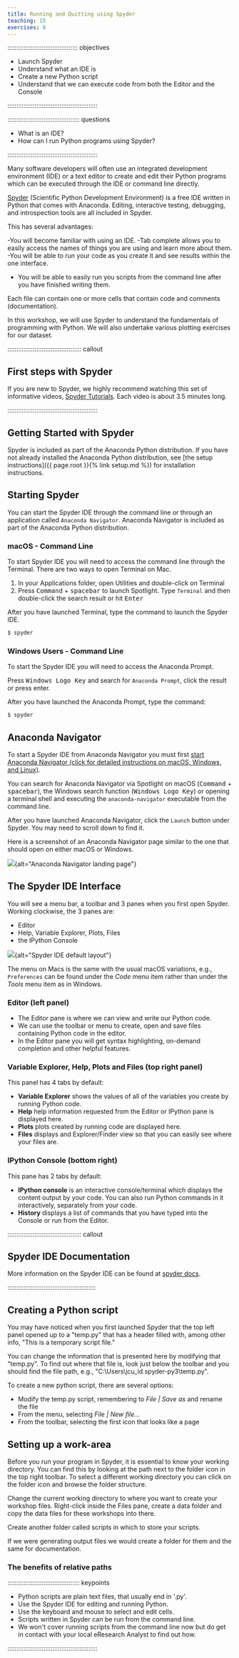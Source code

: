 ```yaml
---
title: Running and Quitting using Spyder
teaching: 15
exercises: 0
---
```


::::::::::::::::::::::::::::::::::::::: objectives

- Launch Spyder
- Understand what an IDE is
- Create a new Python script
- Understand that we can execute code from both the Editor and the Console

::::::::::::::::::::::::::::::::::::::::::::::::::

:::::::::::::::::::::::::::::::::::::::: questions

- What is an IDE?
- How can I run Python programs using Spyder?

::::::::::::::::::::::::::::::::::::::::::::::::::

Many software developers will often use an integrated development environment (IDE) or a text editor to create and edit their Python programs which can be executed through the IDE or command line directly. 

[Spyder] (Scientific Python Development Environment) is a free IDE written in Python that comes with Anaconda. Editing, interactive testing, debugging, and introspection tools are all included in Spyder. 

This has several advantages:

-You will become familiar with using an IDE.
-Tab complete allows you to easily access the names of things you are using and learn more about them.
-You will be able to run your code as you create it and see results within the one interface.
- You will be able to easily run you scripts from the command line after you have finished writing them.

Each file can contain one or more cells that contain code and comments (documentation).

In this workshop, we will use Spyder to understand the fundamentals of programming with Python. We will also undertake various plotting exercises for our dataset.

:::::::::::::::::::::::::::::::::::::::::  callout

## First steps with Spyder

If you are new to Spyder, we highly recommend watching this set of informative videos, [Spyder Tutorials]. Each video is about 3.5 minutes long.

::::::::::::::::::::::::::::::::::::::::::::::::::

## Getting Started with Spyder

Spyder is included as part of the Anaconda Python distribution. If you have not already
installed the Anaconda Python distribution, see [the setup instructions]({{ page.root }}{% link
setup.md %})
for installation instructions.

## Starting Spyder

You can start the Spyder IDE through the command line or through an application called 
`Anaconda Navigator`. Anaconda Navigator is included as part of the Anaconda Python distribution.

### macOS - Command Line
To start Spyder IDE you will need to access the command line through the Terminal. 
There are two ways to open Terminal on Mac.

1. In your Applications folder, open Utilities and double-click on Terminal
2. Press <kbd>Command</kbd> + <kbd>spacebar</kbd> to launch Spotlight. Type `Terminal` and then 
double-click the search result or hit <kbd>Enter</kbd>

After you have launched Terminal, type the command to launch the Spyder IDE.


```bash
$ spyder
```

### Windows Users - Command Line
To start the Spyder IDE you will need to access the Anaconda Prompt.

Press <kbd>Windows Logo Key</kbd> and search for `Anaconda Prompt`, click the result or press enter.

After you have launched the Anaconda Prompt, type the command:

```bash
$ spyder
```

##  Anaconda Navigator

To start a Spyder IDE from Anaconda Navigator you must first [start Anaconda Navigator (click for detailed instructions on macOS, Windows, and Linux)]. 

You can search for Anaconda Navigator via Spotlight on macOS (<kbd>Command</kbd> + <kbd>spacebar</kbd>), the Windows search function (<kbd>Windows Logo Key</kbd>) or opening a terminal shell and executing the `anaconda-navigator` executable from the command line.

After you have launched Anaconda Navigator, click the `Launch` button under Spyder. You may need to scroll down to find it.

Here is a screenshot of an Anaconda Navigator page similar to the one that should open on either macOS or Windows.

![](fig/0_anaconda_navigator_landing_page_spyder.png){alt="Anaconda Navigator landing page"}

## The Spyder IDE Interface

You will see a menu bar, a toolbar and 3 panes when you first open Spyder. Working clockwise, the 3 panes are:

- Editor
- Help, Variable Explorer, Plots, Files
- the IPython Console

![](fig/0_spyder_ide_layout.png"){alt="Spyder IDE default layout"}

The menu on Macs is the same with the usual macOS variations, e.g., `Preferences` can be found under the *Code* menu item rather than under the *Tools* menu item as in Windows.

### Editor (left panel)

- The Editor pane is where we can view and write our Python code.
- We can use the toolbar or menu to create, open and save files containing Python code in the editor.
- In the Editor pane you will get syntax highlighting, on-demand completion and other helpful features.

### Variable Explorer, Help, Plots and Files (top right panel)

This panel has 4 tabs by default:

- **Variable Explorer** shows the values of all of the variables you create by running Python code.
- **Help** help information requested from the Editor or IPython pane is displayed here.
- **Plots** plots created by running code are displayed here.
- **Files** displays and Explorer/Finder view so that you can easily see where your files are.

### IPython Console (bottom right)

This pane has 2 tabs by default:

- **IPython console** is an interactive console/terminal which displays the content output by your code. You can also run Python commands in it interactively, separately from your code.
- **History** displays a list of commands that you have typed into the Console or run from the Editor.

:::::::::::::::::::::::::::::::::::::::::  callout

##  Spyder IDE Documentation

More information on the Spyder IDE can be found at [spyder docs]. 


:::::::::::::::::::::::::::::::::::::::::::::::::


## Creating a Python script

You may have noticed when you first launched Spyder that the top left panel opened up to a "temp.py" that has a header filled with, among other info, "This is a temporary script file."

You can change the information that is presented here by modifying that "temp.py". To find out where that file is, look just below the toolbar and you should find the file path, e.g., "C:\Users\jcu_id\.spyder-py3\temp.py". 

To create a new python script, there are several options:

- Modify the temp.py script, remembering to *File | Save as* and rename the file
- From the menu, selecting *File | New file...*
- From the toolbar, selecting the first icon that looks like a page

## Setting up a work-area

Before you run your program in Spyder, it is essential to know your working directory. You can find this by looking at the path next to the folder icon in the top right toolbar. To select a different working directory you can click on the folder icon and browse the folder structure.

Change the current working directory to where you want to create your workshop files.
Right-click inside the Files pane, create a data folder and copy the data files for these workshops into there.

Create another folder called scripts in which to store your scripts.

If we were generating output files we would create a folder for them and the same for documentation.

### The benefits of relative paths


:::::::::::::::::::::::::::::::::::::::: keypoints

- Python scripts are plain text files, that usually end in '.py'.
- Use the Spyder IDE for editing and running Python.
- Use the keyboard and mouse to select and edit cells.
- Scripts written in Spyder can be run from the command line.
- We won't cover running scripts from the command line now but do get in contact with your local eResearch Analyst to find out how.

::::::::::::::::::::::::::::::::::::::::::::::::::

<!-- Collect your link references at the bottom of your document -->
[Spyder]: https://www.spyder-ide.org
[Spyder Tutorials]: https://youtu.be/E2Dap5SfXkI
[spyder docs]: https://docs.spyder-ide.org/current/index.html
[start Anaconda Navigator (click for detailed instructions on macOS, Windows, and Linux)]: https://docs.anaconda.com/anaconda/navigator/getting-started/#starting-navigator
